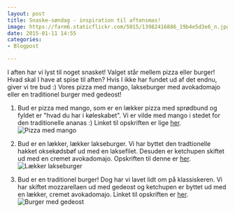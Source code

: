 ```yaml
---
layout: post
title: Snaske-søndag - inspiration til aftensmas!
image: https://farm6.staticflickr.com/5015/13982416886_19b4e5d3e6_n.jpg
date: 2015-01-11 14:55
categories:
- Blogpost

---
```

I aften har vi lyst til noget snasket! Valget står mellem pizza eller burger! Hvad skal I have at spise til aften?  Hvis I ikke har fundet ud af det endnu, giver vi tre bud :) Vores pizza med mango, lakseburger med avokadomajo eller en traditionel burger med gedeost!



1. Bud er pizza med mango, som er en lækker pizza med sprødbund og fyldet er "hvad du har i køleskabet". Vi er vilde med mango i stedet for den traditionelle ananas :) Linket til opskriften er lige [her](http://www.femmefood.com/2014/05/pizza-med-mango/).
![Pizza med mango](https://farm8.staticflickr.com/7452/14155698506_7ac45898e8_o.png) 

2. Bud er en lækker, lækker lakseburger. Vi har byttet den tradtionelle hakket oksekødsbøf ud med en laksefilet. Desuden er ketchupen skiftet ud med en cremet avokadomajo. Opskriften til denne er [her](http://www.femmefood.com/2014/04/laekker-lakseburger/).  
![Lækker lakseburger](https://farm6.staticflickr.com/5015/13982416886_19b4e5d3e6_z.jpg) 

3. Bud er en traditionel burger! Dog har vi lavet lidt om på klassiskeren. Vi har skiftet mozzarellaen ud med gedeost og ketchupen er byttet ud med en lækker, cremet avokadomajo. Linket til opskriften er [her](http://www.femmefood.com/2013/07/burger-med-gedeost-og-advokadomajo/).   
![Burger med gedeost](https://farm4.staticflickr.com/3779/12658497405_f94a236069_o.jpg) 

